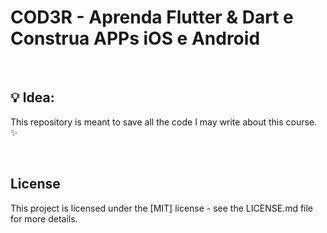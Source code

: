 # COD3R - Aprenda Flutter & Dart e Construa APPs iOS e Android

<br>

## 💡 Idea:
This repository is meant to save all the code I may write about this course. ✨

<br>

## License
This project is licensed under the [MIT] license - see the LICENSE.md file for more details.
